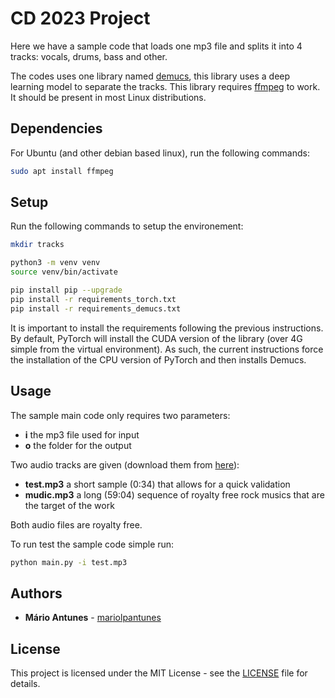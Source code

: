 # CD 2023 Project

Here we have a sample code that loads one mp3 file and splits it 
into 4 tracks: vocals, drums, bass and other.

The codes uses one library named [demucs](https://github.com/facebookresearch/demucs),
this library uses a deep learning model to separate the tracks.
This library requires [ffmpeg](https://ffmpeg.org/) to work.
It should be present in most Linux distributions.

## Dependencies

For Ubuntu (and other debian based linux), run the following commands:

```bash
sudo apt install ffmpeg
```

## Setup

Run the following commands to setup the environement:
```bash
mkdir tracks

python3 -m venv venv
source venv/bin/activate

pip install pip --upgrade
pip install -r requirements_torch.txt
pip install -r requirements_demucs.txt
```

It is important to install the requirements following the previous instructions.
By default, PyTorch will install the CUDA version of the library (over 4G simple from the virtual environment).
As such, the current instructions force the installation of the CPU version of PyTorch and then installs Demucs.


## Usage

The sample main code only requires two parameters:
- **i** the mp3 file used for input
- **o** the folder for the output

Two audio tracks are given (download them from [here](https://filesender.fccn.pt/?s=download&token=cd4fcd29-b3f1-4a4d-9da3-50aae00e702d)):
- **test.mp3** a short sample (0:34) that allows for a quick validation
- **mudic.mp3** a long (59:04) sequence of royalty free rock musics that are the target of the work

Both audio files are royalty free.

To run test the sample code simple run:
```bash
python main.py -i test.mp3
```


## Authors

* **Mário Antunes** - [mariolpantunes](https://github.com/mariolpantunes)

## License

This project is licensed under the MIT License - see the [LICENSE](LICENSE) file for details.
